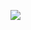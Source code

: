![](https://bat.bing.com/action/0?ti=56018282&Ver=2&mid=0fc6602a-b6d8-45ab-a1cb-a98d20bbe22f&sid=201ffde0635411ee902411d77b750559&vid=20202bf0635411ee9ac03f2e618b0b9f&vids=0&msclkid=N&pi=0&lg=en-US&sw=800&sh=600&sc=24&nwd=1&tl=Shortform%20%7C%20All%20Marketers%20are%20Liars&p=https%3A%2F%2Fwww.shortform.com%2Fapp%2Fbook%2Fall-marketers-are-liars%2Fexercise-identify-your-worldviews&r=&lt=365&evt=pageLoad&sv=1&rn=415945)
